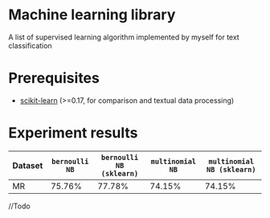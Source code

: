# Machine learning library
A list of supervised learning algorithm implemented by myself for text classification

# Prerequisites
* [scikit-learn](http://scikit-learn.org/) (>=0.17, for comparison and textual data processing)

# Experiment results
Dataset | `bernoulli NB` | `bernoulli NB (sklearn)` | `multinomial NB` | `multinomial NB (sklearn)`
--- | --- | --- | --- | ---
MR | 75.76% | 77.78% | 74.15% | 74.15%
//Todo
